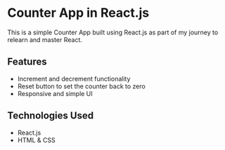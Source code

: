 # Counter App in React.js  

This is a simple Counter App built using React.js as part of my journey to relearn and master React.  

## Features  

- Increment and decrement functionality  
- Reset button to set the counter back to zero  
- Responsive and simple UI  

## Technologies Used  

- React.js    
- HTML & CSS  

   

